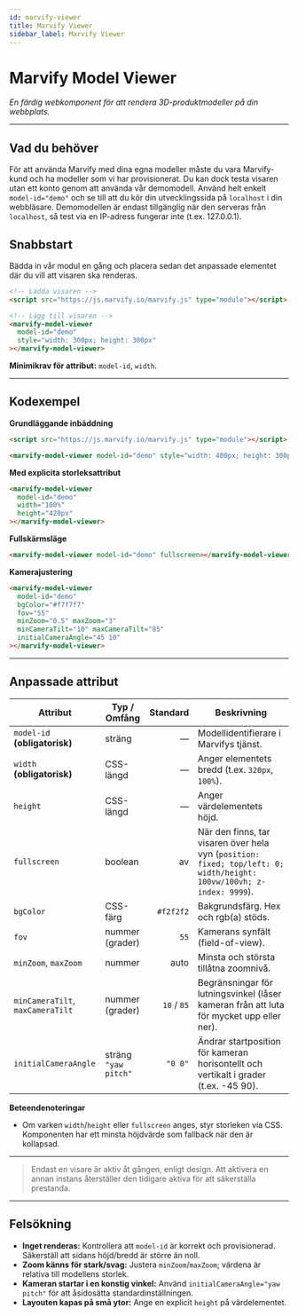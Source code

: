 ```yaml
---
id: marvify-viewer
title: Marvify Viewer
sidebar_label: Marvify Viewer
---
```

# Marvify Model Viewer

*En färdig webkomponent för att rendera 3D-produktmodeller på din webbplats.*

---
## Vad du behöver

För att använda Marvify med dina egna modeller måste du vara Marvify-kund och ha modeller som vi har provisionerat. Du kan dock testa visaren utan ett konto genom att använda vår demomodell. Använd helt enkelt `model-id="demo"` och se till att du kör din utvecklingssida på `localhost` i din webbläsare. Demomodellen är endast tillgänglig när den serveras från `localhost`, så test via en IP-adress fungerar inte (t.ex. 127.0.0.1).

## Snabbstart

Bädda in vår modul en gång och placera sedan det anpassade elementet där du vill att visaren ska renderas.

```html
<!-- Ladda visaren -->
<script src="https://js.marvify.io/marvify.js" type="module"></script>

<!-- Lägg till visaren -->
<marvify-model-viewer
  model-id="demo"
  style="width: 300px; height: 300px"
></marvify-model-viewer>
```

**Minimikrav för attribut:** `model-id`, `width`.

---

## Kodexempel

**Grundläggande inbäddning**

```html
<script src="https://js.marvify.io/marvify.js" type="module"></script>

<marvify-model-viewer model-id="demo" style="width: 400px; height: 300px"></marvify-model-viewer>
```

**Med explicita storleksattribut**

```html
<marvify-model-viewer
  model-id="demo"
  width="100%"
  height="420px"
></marvify-model-viewer>
```

**Fullskärmsläge**

```html
<marvify-model-viewer model-id="demo" fullscreen></marvify-model-viewer>
```

**Kamerajustering**

```html
<marvify-model-viewer
  model-id="demo"
  bgColor="#f7f7f7"
  fov="55"
  minZoom="0.5" maxZoom="3"
  minCameraTilt="10" maxCameraTilt="85"
  initialCameraAngle="45 10"
></marvify-model-viewer>
```

---

## Anpassade attribut

| Attribut                        | Typ / Omfång         |        Standard | Beskrivning                                                                                                                  |
| -------------------------------- | -------------------- | --------------: | ---------------------------------------------------------------------------------------------------------------------------- |
| `model-id` **(obligatorisk)**    | sträng               |               — | Modellidentifierare i Marvifys tjänst.                                                                                      |
| `width` **(obligatorisk)**       | CSS-längd            |               — | Anger elementets bredd (t.ex. `320px`, `100%`).                                                                              |
| `height`                         | CSS-längd            |               — | Anger värdelementets höjd.                                                                                                  |
| `fullscreen`                     | boolean              |            av  | När den finns, tar visaren över hela vyn (`position: fixed; top/left: 0; width/height: 100vw/100vh; z-index: 9999`).         |
| `bgColor`                        | CSS-färg             |      `#f2f2f2` | Bakgrundsfärg. Hex och rgb(a) stöds.                                                                                         |
| `fov`                            | nummer (grader)      |           `55` | Kamerans synfält (field-of-view).                                                                                            |
| `minZoom`, `maxZoom`             | nummer               |           auto | Minsta och största tillåtna zoomnivå.                                                                                        |
| `minCameraTilt`, `maxCameraTilt` | nummer (grader)      |    `10` / `85` | Begränsningar för lutningsvinkel (låser kameran från att luta för mycket upp eller ner).                                     |
| `initialCameraAngle`             | sträng `"yaw pitch"` | `"0 0"`        | Ändrar startposition för kameran horisontellt och vertikalt i grader (t.ex. -45 90).                                                  |

**Beteendenoteringar**

* Om varken `width`/`height` eller `fullscreen` anges, styr storleken via CSS. Komponenten har ett minsta höjdvärde som fallback när den är kollapsad.

---

> Endast en visare är aktiv åt gången, enligt design. Att aktivera en annan instans återställer den tidigare aktiva för att säkerställa prestanda.

---

## Felsökning

* **Inget renderas:** Kontrollera att `model-id` är korrekt och provisionerad. Säkerställ att sidans höjd/bredd är större än noll.
* **Zoom känns för stark/svag:** Justera `minZoom`/`maxZoom`; värdena är relativa till modellens storlek.
* **Kameran startar i en konstig vinkel:** Använd `initialCameraAngle="yaw pitch"` för att åsidosätta standardinställningen.
* **Layouten kapas på små ytor:** Ange en explicit `height` på värdelementet.
